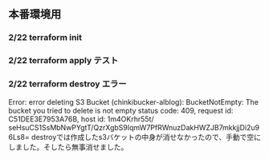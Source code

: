 ## 本番環境用

### 2/22 terraform init
### 2/22 terraform apply テスト
### 2/22 terraform destroy エラー
Error: error deleting S3 Bucket (chinkibucker-alblog): BucketNotEmpty: The bucket you tried to delete is not empty
        status code: 409, request id: C51DEE3E7953A76B, host id: 1m4OKrhr55t/  seHsuCS1SsMbNwPYgtT/QzrXgbS9IqmW7PfRWnuzDakHWZJB7mkkjjDi2u96Ls8=
destroyでは作成したs3バケットの中身が消せなかったので、手動で空にしました。そしたら無事消せました。
